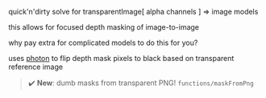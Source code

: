 quick'n'dirty solve for transparentImage[ alpha channels ] => image models

this allows for focused depth masking of image-to-image

why pay extra for complicated models to do this for you?

uses [photon](https://github.com/silvia-odwyer/photon) to flip depth mask pixels to black based on transparent reference image

> :heavy_check_mark: **New**: dumb masks from transparent PNG! `functions/maskFromPng`
